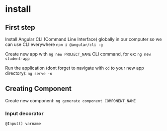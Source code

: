 # install

## First step
Install Angular CLI (Command Line Interface) globally in our computer so we can use CLI everywhere `npm i @angular/cli -g`

Create new app with `ng new PROJECT_NAME` CLI command, for ex: `ng new student-app`

Run the application (dont forget to navigate with `cd` to your new app directory): `ng serve -o`

## Creating Component
Create new component: `ng generate component COMPONENT_NAME` 

### Input decorator
`@Input() varname`